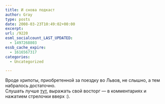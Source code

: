 ```yaml
---
title: И снова подкаст
author: Gray
type: posts
date: 2008-03-23T10:49:02+00:00
excerpt:
url: /9220
esml_socialcount_LAST_UPDATED:
  - 1497268803
essb_cache_expire:
  - 1616567317
categories:
  - Uncategorized

---
```








Вроде хрипоты, приобретенной за поездку во Львов, не слышно, а тем набралось достаточно.  
Слушать лучше <a href="http://habrahabr.ru/blog/podcasts/38238.html" target="_blank">тут</a>, выражать свой восторг &#8212; в комментариях и нажатием стрелочки вверх :).